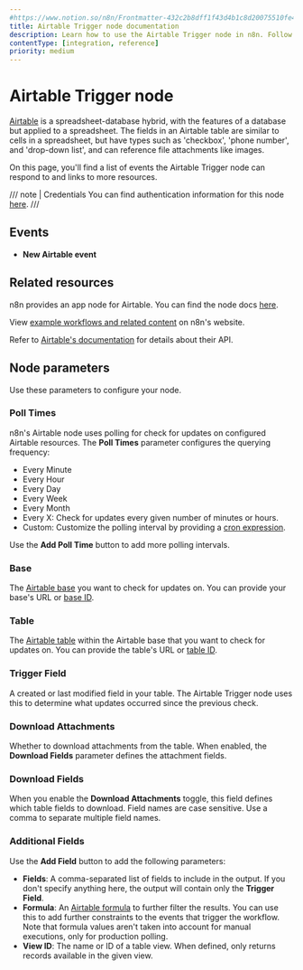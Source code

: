 ```yaml
---
#https://www.notion.so/n8n/Frontmatter-432c2b8dff1f43d4b1c8d20075510fe4
title: Airtable Trigger node documentation
description: Learn how to use the Airtable Trigger node in n8n. Follow technical documentation to integrate Airtable Trigger node into your workflows.
contentType: [integration, reference]
priority: medium
---
```


# Airtable Trigger node

[Airtable](https://airtable.com/) is a spreadsheet-database hybrid, with the features of a database but applied to a spreadsheet. The fields in an Airtable table are similar to cells in a spreadsheet, but have types such as 'checkbox', 'phone number', and 'drop-down list', and can reference file attachments like images.

On this page, you'll find a list of events the Airtable Trigger node can respond to and links to more resources.

/// note | Credentials
You can find authentication information for this node [here](/integrations/builtin/credentials/airtable.md).
///

## Events

* **New Airtable event**

## Related resources

n8n provides an app node for Airtable. You can find the node docs [here](/integrations/builtin/app-nodes/n8n-nodes-base.airtable/index.md).

View [example workflows and related content](https://n8n.io/integrations/airtable-trigger/) on n8n's website.

Refer to [Airtable's documentation](https://airtable.com/developers/web/api/introduction) for details about their API.

## Node parameters

Use these parameters to configure your node.

### Poll Times

n8n's Airtable node uses polling for check for updates on configured Airtable resources. The **Poll Times** parameter configures the querying frequency:

* Every Minute
* Every Hour
* Every Day
* Every Week
* Every Month
* Every X: Check for updates every given number of minutes or hours.
* Custom: Customize the polling interval by providing a [cron expression](https://en.wikipedia.org/wiki/Cron).

Use the **Add Poll Time** button to add more polling intervals.

### Base

The [Airtable base](https://support.airtable.com/docs/airtable-bases-overview) you want to check for updates on. You can provide your base's URL or [base ID](https://support.airtable.com/docs/finding-airtable-ids#finding-base-table-and-view-ids-from-urls).

### Table

The [Airtable table](https://support.airtable.com/docs/tables-overview) within the Airtable base that you want to check for updates on. You can provide the table's URL or [table ID](https://support.airtable.com/docs/finding-airtable-ids#finding-base-table-and-view-ids-from-urls).

### Trigger Field

A created or last modified field in your table. The Airtable Trigger node uses this to determine what updates occurred since the previous check.

### Download Attachments

Whether to download attachments from the table. When enabled, the **Download Fields** parameter defines the attachment fields.

### Download Fields

When you enable the **Download Attachments** toggle, this field defines which table fields to download. Field names are case sensitive. Use a comma to separate multiple field names.

### Additional Fields

Use the **Add Field** button to add the following parameters:

* **Fields**: A comma-separated list of fields to include in the output. If you don't specify anything here, the output will contain only the **Trigger Field**.
* **Formula**: An [Airtable formula](https://support.airtable.com/docs/formula-field-reference) to further filter the results. You can use this to add further constraints to the events that trigger the workflow. Note that formula values aren't taken into account for manual executions, only for production polling.
* **View ID**: The name or ID of a table view. When defined, only returns records available in the given view.
